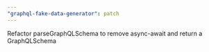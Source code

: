 ```yaml
---
"graphql-fake-data-generator": patch
---
```


Refactor parseGraphQLSchema to remove async-await and return a GraphQLSchema
